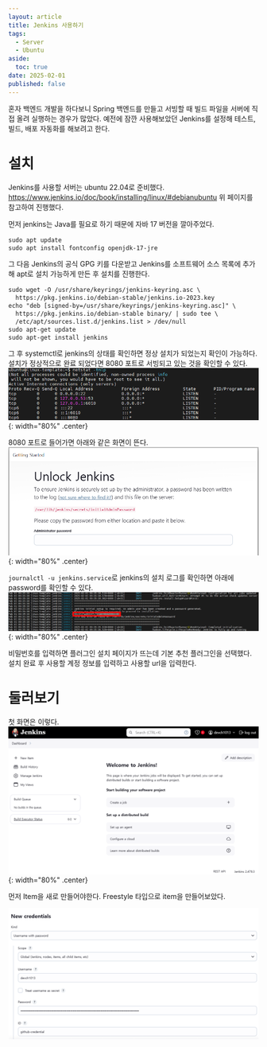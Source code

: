 ```yaml
---
layout: article
title: Jenkins 사용하기
tags:
  - Server
  - Ubuntu
aside:
  toc: true
date: 2025-02-01
published: false
---
```


혼자 백엔드 개발을 하다보니 Spring 백엔드를 만들고 서빙할 때 빌드 파일을 서버에 직접 올려 실행하는 경우가 많았다. 예전에 잠깐 사용해보았던 Jenkins를 설정해 테스트, 빌드, 배포 자동화를 해보려고 한다.

# 설치
Jenkins를 사용할 서버는 ubuntu 22.04로 준비했다.
https://www.jenkins.io/doc/book/installing/linux/#debianubuntu
위 페이지를 참고하여 진행했다.

먼저 jenkins는 Java를 필요로 하기 때문에 자바 17 버전을 깔아주었다.
``` shell
sudo apt update
sudo apt install fontconfig openjdk-17-jre
```

그 다음 Jenkins의 공식 GPG 키를 다운받고 Jenkins를 소프트웨어 소스 목록에 추가해 apt로 설치 가능하게 만든 후 설치를 진행한다.
```shell
sudo wget -O /usr/share/keyrings/jenkins-keyring.asc \
  https://pkg.jenkins.io/debian-stable/jenkins.io-2023.key
echo "deb [signed-by=/usr/share/keyrings/jenkins-keyring.asc]" \
  https://pkg.jenkins.io/debian-stable binary/ | sudo tee \
  /etc/apt/sources.list.d/jenkins.list > /dev/null
sudo apt-get update
sudo apt-get install jenkins
```

그 후 systemctl로 jenkins의 상태를 확인하면 정상 설치가 되었는지 확인이 가능하다.
설치가 정상적으로 완료 되었다면 8080 포트로 서빙되고 있는 것을 확인할 수 있다.
![](../assets/images/postImages/0000-00-00-Jenkins-----------------------------.png){: width="80%" .center}

8080 포트로 들어가면 아래와 같은 화면이 뜬다.
![](../assets/images/postImages/0000-00-00-Jenkins------------------------------1.png){: width="80%" .center}

`journalctl -u jenkins.service`로 jenkins의 설치 로그를 확인하면 아래에 password를 확인할 수 있다.
![](../assets/images/postImages/0000-00-00-Jenkins------------------------------2.png){: width="80%" .center}

비밀번호를 입력하면 플러그인 설치 페이지가 뜨는데 기본 추천 플러그인을 선택했다.
설치 완료 후 사용할 계정 정보를 입력하고 사용할 url을 입력한다. 

# 둘러보기
첫 화면은 이렇다.
![](../assets/images/postImages/0000-00-00-Jenkins------------------------------3.png){: width="80%" .center}

먼저 Item을 새로 만들어야한다. Freestyle 타입으로 item을 만들어보았다.



![](../assets/images/postImages/0000-00-00-Jenkins------------------------------4.png)